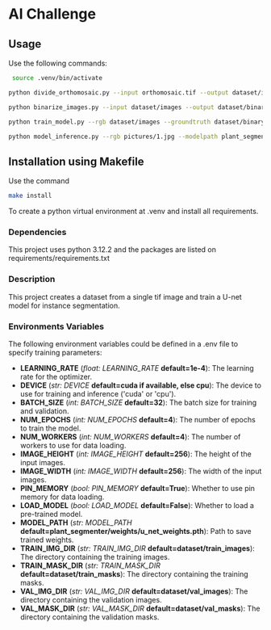 # AI Challenge 

## Usage

Use the following commands:

```bash
 source .venv/bin/activate
```



```bash
python divide_orthomosaic.py --input orthomosaic.tif --output dataset/images
```

```bash
python binarize_images.py --input dataset/images --output dataset/binary_masks
```

```bash
python train_model.py --rgb dataset/images --groundtruth dataset/binary_masks --modelpath plant_segmenter/weights/u_net_weights.pth
```

```bash
python model_inference.py --rgb pictures/1.jpg --modelpath plant_segmenter/weights/u_net_weights.pth --output pictures/results/1.png
```


## Installation using Makefile

Use the command
```bash
make install
```

To create a python virtual environment at .venv and install all requirements.

### Dependencies

This project uses python 3.12.2 and the packages are listed on requirements/requirements.txt

### Description

This project  creates a dataset from a single tif image and train a U-net model for instance segmentation.


### Environments Variables

The following environment variables could be defined in a .env file to specify training parameters:

- **LEARNING_RATE** (*float: LEARNING_RATE* **default=1e-4**): The learning rate for the optimizer.
- **DEVICE** (*str: DEVICE* **default=cuda if available, else cpu**): The device to use for training and inference ('cuda' or 'cpu').
- **BATCH_SIZE** (*int: BATCH_SIZE* **default=32**): The batch size for training and validation.
- **NUM_EPOCHS** (*int: NUM_EPOCHS* **default=4**): The number of epochs to train the model.
- **NUM_WORKERS** (*int: NUM_WORKERS* **default=4**): The number of workers to use for data loading.
- **IMAGE_HEIGHT** (*int: IMAGE_HEIGHT* **default=256**): The height of the input images.
- **IMAGE_WIDTH** (*int: IMAGE_WIDTH* **default=256**): The width of the input images.
- **PIN_MEMORY** (*bool: PIN_MEMORY* **default=True**): Whether to use pin memory for data loading.
- **LOAD_MODEL** (*bool: LOAD_MODEL* **default=False**): Whether to load a pre-trained model.
- **MODEL_PATH** (*str: MODEL_PATH* **default=plant_segmenter/weights/u_net_weights.pth**): Path to save trained weights.
- **TRAIN_IMG_DIR** (*str: TRAIN_IMG_DIR* **default=dataset/train_images**): The directory containing the training images.
- **TRAIN_MASK_DIR** (*str: TRAIN_MASK_DIR* **default=dataset/train_masks**): The directory containing the training masks.
- **VAL_IMG_DIR** (*str: VAL_IMG_DIR* **default=dataset/val_images**): The directory containing the validation images.
- **VAL_MASK_DIR** (*str: VAL_MASK_DIR* **default=dataset/val_masks**): The directory containing the validation masks.
